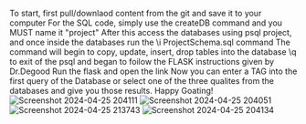 To start, first pull/downlaod content from the git and save it to your computer
For the SQL code, simply use the createDB command and you MUST name it "project"
After this access the databases using psql project, and once inside the databases run the \i ProjectSchema.sql command
The command will begin to copy, update, insert, drop tables into the database
\q to exit of the psql and began to foilow the FLASK instructions given by Dr.Degood
Run the flask and open the link
Now you can enter a TAG into the first query of the Database or select one of the three qualites from the databases and give you those results.
Happy Goating!
![Screenshot 2024-04-25 204111](https://github.com/TCNJ-degoodj/project-group06/assets/159069099/10ef9c0e-b529-4f6c-98ea-abc2915ec928)
![Screenshot 2024-04-25 204051](https://github.com/TCNJ-degoodj/project-group06/assets/159069099/4a007c91-0472-478a-a4d6-9b5a71cc22f7)
![Screenshot 2024-04-25 213743](https://github.com/TCNJ-degoodj/project-group06/assets/159069099/477f1065-3ff5-43e0-b5eb-8271b2892a81)
![Screenshot 2024-04-25 204134](https://github.com/TCNJ-degoodj/project-group06/assets/159069099/2e58d944-6550-4c28-9126-7fba1f77f084)
